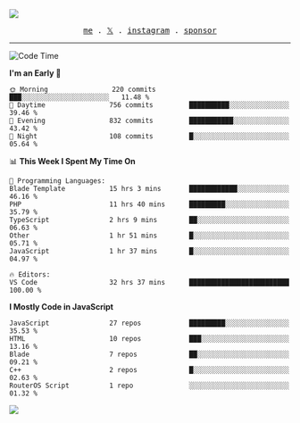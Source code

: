 <img style="bottom: 800px;" src="https://imgur.com/rilHVxA.png"/>
<p align="center">
  <samp>
    <a href="https://fayln.com">me</a> .
    <!-- <a href="https://fayln.com/projects">projects</a> . -->
    <a href="https://go.fayln.com/twitter">𝕏</a> .
    <a href="https://go.fayln.com/instagram">instagram</a> .
<!--     <a href="https://go.fayln.com/polywork">polywork</a> . -->
    <a href="https://github.com/sponsors/faridhnzz">sponsor</a>
  </samp>
</p>

---
<!--START_SECTION:waka-->
![Code Time](http://img.shields.io/badge/Code%20Time-3%2C506%20hrs%2045%20mins-blue)

**I'm an Early 🐤** 

```text
🌞 Morning                220 commits         ███░░░░░░░░░░░░░░░░░░░░░░   11.48 % 
🌆 Daytime                756 commits         ██████████░░░░░░░░░░░░░░░   39.46 % 
🌃 Evening                832 commits         ███████████░░░░░░░░░░░░░░   43.42 % 
🌙 Night                  108 commits         █░░░░░░░░░░░░░░░░░░░░░░░░   05.64 % 
```


📊 **This Week I Spent My Time On** 

```text
💬 Programming Languages: 
Blade Template           15 hrs 3 mins       ████████████░░░░░░░░░░░░░   46.16 % 
PHP                      11 hrs 40 mins      █████████░░░░░░░░░░░░░░░░   35.79 % 
TypeScript               2 hrs 9 mins        ██░░░░░░░░░░░░░░░░░░░░░░░   06.63 % 
Other                    1 hr 51 mins        █░░░░░░░░░░░░░░░░░░░░░░░░   05.71 % 
JavaScript               1 hr 37 mins        █░░░░░░░░░░░░░░░░░░░░░░░░   04.97 % 

🔥 Editors: 
VS Code                  32 hrs 37 mins      █████████████████████████   100.00 % 
```

**I Mostly Code in JavaScript** 

```text
JavaScript               27 repos            █████████░░░░░░░░░░░░░░░░   35.53 % 
HTML                     10 repos            ███░░░░░░░░░░░░░░░░░░░░░░   13.16 % 
Blade                    7 repos             ██░░░░░░░░░░░░░░░░░░░░░░░   09.21 % 
C++                      2 repos             █░░░░░░░░░░░░░░░░░░░░░░░░   02.63 % 
RouterOS Script          1 repo              ░░░░░░░░░░░░░░░░░░░░░░░░░   01.32 % 
```




<!--END_SECTION:waka-->

![](https://hit.yhype.me/github/profile?user_id=29797712)

